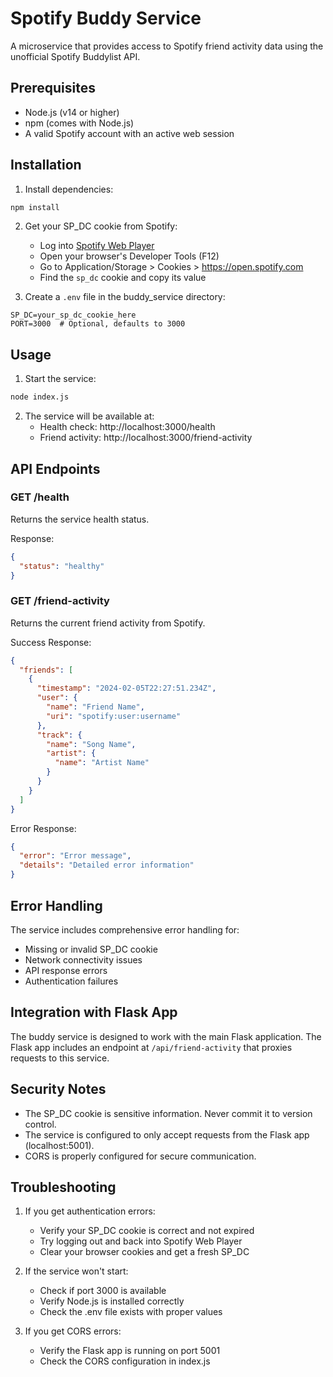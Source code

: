 # Spotify Buddy Service

A microservice that provides access to Spotify friend activity data using the unofficial Spotify Buddylist API.

## Prerequisites

- Node.js (v14 or higher)
- npm (comes with Node.js)
- A valid Spotify account with an active web session

## Installation

1. Install dependencies:
```bash
npm install
```

2. Get your SP_DC cookie from Spotify:
   - Log into [Spotify Web Player](https://open.spotify.com)
   - Open your browser's Developer Tools (F12)
   - Go to Application/Storage > Cookies > https://open.spotify.com
   - Find the `sp_dc` cookie and copy its value

3. Create a `.env` file in the buddy_service directory:
```env
SP_DC=your_sp_dc_cookie_here
PORT=3000  # Optional, defaults to 3000
```

## Usage

1. Start the service:
```bash
node index.js
```

2. The service will be available at:
   - Health check: http://localhost:3000/health
   - Friend activity: http://localhost:3000/friend-activity

## API Endpoints

### GET /health
Returns the service health status.

Response:
```json
{
  "status": "healthy"
}
```

### GET /friend-activity
Returns the current friend activity from Spotify.

Success Response:
```json
{
  "friends": [
    {
      "timestamp": "2024-02-05T22:27:51.234Z",
      "user": {
        "name": "Friend Name",
        "uri": "spotify:user:username"
      },
      "track": {
        "name": "Song Name",
        "artist": {
          "name": "Artist Name"
        }
      }
    }
  ]
}
```

Error Response:
```json
{
  "error": "Error message",
  "details": "Detailed error information"
}
```

## Error Handling

The service includes comprehensive error handling for:
- Missing or invalid SP_DC cookie
- Network connectivity issues
- API response errors
- Authentication failures

## Integration with Flask App

The buddy service is designed to work with the main Flask application. The Flask app includes an endpoint at `/api/friend-activity` that proxies requests to this service.

## Security Notes

- The SP_DC cookie is sensitive information. Never commit it to version control.
- The service is configured to only accept requests from the Flask app (localhost:5001).
- CORS is properly configured for secure communication.

## Troubleshooting

1. If you get authentication errors:
   - Verify your SP_DC cookie is correct and not expired
   - Try logging out and back into Spotify Web Player
   - Clear your browser cookies and get a fresh SP_DC

2. If the service won't start:
   - Check if port 3000 is available
   - Verify Node.js is installed correctly
   - Check the .env file exists with proper values

3. If you get CORS errors:
   - Verify the Flask app is running on port 5001
   - Check the CORS configuration in index.js 